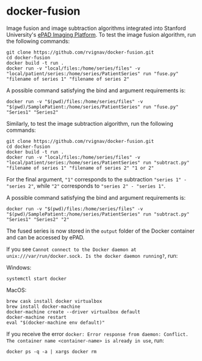 # docker-fusion

Image fusion and image subtraction algorithms integrated into Stanford University's [ePAD Imaging Platform](https://epad.stanford.edu/plugins). To test the image fusion algorithm, run the following commands:

    git clone https://github.com/rvignav/docker-fusion.git
    cd docker-fusion
    docker build -t run .
    docker run -v "local/files:/home/series/files" -v "local/patient/series:/home/series/PatientSeries" run "fuse.py" "filename of series 1" "filename of series 2"

A possible command satisfying the bind and argument requirements is:

    docker run -v "$(pwd)/files:/home/series/files" -v "$(pwd)/SamplePatient:/home/series/PatientSeries" run "fuse.py" "Series1" "Series2"

Similarly, to test the image subtraction algorithm, run the following commands:

    git clone https://github.com/rvignav/docker-fusion.git
    cd docker-fusion
    docker build -t run .
    docker run -v "local/files:/home/series/files" -v "local/patient/series:/home/series/PatientSeries" run "subtract.py" "filename of series 1" "filename of series 2" "1 or 2"

For the final argument, `"1"` corresponds to the subtraction `"series 1" - "series 2"`, while `"2"` corresponds to `"series 2" - "series 1"`.

A possible command satisfying the bind and argument requirements is:

    docker run -v "$(pwd)/files:/home/series/files" -v "$(pwd)/SamplePatient:/home/series/PatientSeries" run "subtract.py" "Series1" "Series2" "2"

The fused series is now stored in the `output` folder of the Docker container and can be accessed by ePAD.

If you see `Cannot connect to the Docker daemon at unix:///var/run/docker.sock. Is the docker daemon running?`, run:

Windows:

    systemctl start docker

MacOS:

    brew cask install docker virtualbox
    brew install docker-machine
    docker-machine create --driver virtualbox default
    docker-machine restart
    eval "$(docker-machine env default)"

If you receive the error `docker: Error response from daemon: Conflict. The container name <container-name> is already in use`, run:

    docker ps -q -a | xargs docker rm
